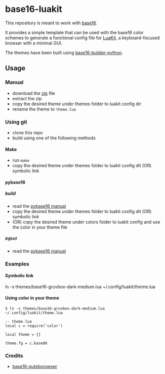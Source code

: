 # base16-luakit

This repository is meant to work with [base16](https://github.com/chriskempson/base16).

It provides a simple template that can be used with the base16 color schemes to generate a functional config file for [LuaKit](https://luakit.github.io), a keyboard-focused browser with a minimal GUI.

The themes have been built using [base16-builder-python](https://github.com/InspectorMustache/base16-builder-python).

## Usage

### Manual

- download the [zip](https://github.com/twnaing/base16-luakit/archive/master.zip) file
- extract the zip
- copy the desired theme under themes folder to luakit config dir
- rename the theme to `theme.lua`

### Using git 

- clone this repo
- build using one of the following methods

#### Make

- run `make`
- copy the desired theme under themes folder to luakit config dit (OR) symbolic link

#### pybase16

##### build

- read the [pybase16 manual](https://github.com/InspectorMustache/base16-builder-python#build)
- copy the desired theme under themes folder to luakit config dit (OR) symbolic link
- (OR) copy the desired theme under colors folder to luakit config and use the color in your theme file

##### inject

- read the [pybase16 manual](https://github.com/InspectorMustache/base16-builder-python#inject)

### Examples

#### Symbolic link

   ln -s themes/base16-gruvbox-dark-medium.lua ~/.config/luakit/theme.lua

#### Using color in your theme

```
$ ln -s themes/base16-gruvbox-dark-medium.lua ~/.config/luakit/theme.lua

-- theme.lua
local c = require('color')

local theme = {}

theme.fg = c.base00
```

### Credits

- [base16-quteborowser](https://github.com/theova/base16-qutebrowser)
